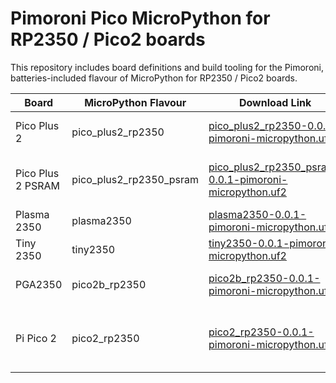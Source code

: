 # Pimoroni Pico MicroPython for RP2350 / Pico2 boards

This repository includes board definitions and build tooling for the Pimoroni,
batteries-included flavour of MicroPython for RP2350 / Pico2 boards.

| Board | MicroPython Flavour | Download Link | Notes |
|-------|---------------------|---------------|-------|
| Pico Plus 2 | pico_plus2_rp2350 | [pico_plus2_rp2350-0.0.1-pimoroni-micropython.uf2](https://github.com/pimoroni/pimoroni-pico-rp2350/releases/download/0.0.1/pico_plus2_rp2350-0.0.1-pimoroni-micropython.uf2) | Does not enable PSRAM
| Pico Plus 2 PSRAM | pico_plus2_rp2350_psram | [pico_plus2_rp2350_psram-0.0.1-pimoroni-micropython.uf2](https://github.com/pimoroni/pimoroni-pico-rp2350/releases/download/0.0.1/pico_plus2_rp2350_psram-0.0.1-pimoroni-micropython.uf2) | :warning: Experimental: Enables PSRAM
| Plasma 2350 | plasma2350 | [plasma2350-0.0.1-pimoroni-micropython.uf2](https://github.com/pimoroni/pimoroni-pico-rp2350/releases/download/0.0.1/plasma2350-0.0.1-pimoroni-micropython.uf2) |
| Tiny 2350 | tiny2350 | [tiny2350-0.0.1-pimoroni-micropython.uf2](https://github.com/pimoroni/pimoroni-pico-rp2350/releases/download/0.0.1/tiny2350-0.0.1-pimoroni-micropython.uf2) |
| PGA2350 | pico2b_rp2350 | [pico2b_rp2350-0.0.1-pimoroni-micropython.uf2](https://github.com/pimoroni/pimoroni-pico-rp2350/releases/download/0.0.1/pico2b_rp2350-0.0.1-pimoroni-micropython.uf2) | Requires the "B" variant for extra pins
| Pi Pico 2 | pico2_rp2350 | [pico2_rp2350-0.0.1-pimoroni-micropython.uf2](https://github.com/pimoroni/pimoroni-pico-rp2350/releases/download/0.0.1/pico2_rp2350-0.0.1-pimoroni-micropython.uf2) | This gives you the Pimoroni Pico libs on a vanilla Pico 2